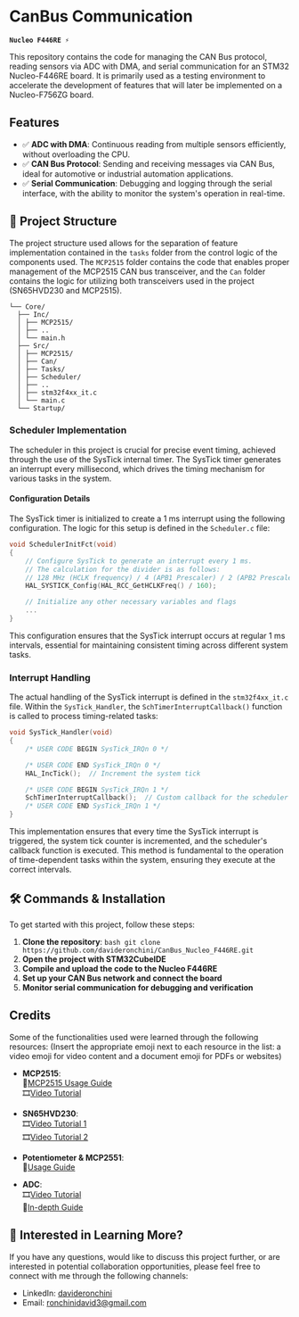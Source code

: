 # CanBus Communication
**`Nucleo F446RE ⚡`**

This repository contains the code for managing the CAN Bus protocol, reading sensors via ADC with DMA, and serial communication for an STM32 Nucleo-F446RE board. It is primarily used as a testing environment to accelerate the development of features that will later be implemented on a Nucleo-F756ZG board.

## Features
- ✅ **ADC with DMA**: Continuous reading from multiple sensors efficiently, without overloading the CPU.
- ✅ **CAN Bus Protocol**: Sending and receiving messages via CAN Bus, ideal for automotive or industrial automation applications.
- ✅ **Serial Communication**: Debugging and logging through the serial interface, with the ability to monitor the system's operation in real-time.

## 🔗 Project Structure

The project structure used allows for the separation of feature implementation contained in the `tasks` folder from the control logic of the components used. The `MCP2515` folder contains the code that enables proper management of the MCP2515 CAN bus transceiver, and the `Can` folder contains the logic for utilizing both transceivers used in the project (SN65HVD230 and MCP2515).
```
└── Core/
  ├── Inc/
  │ ├── MCP2515/
  │ ├── ..
  │ └── main.h
  ├── Src/
  │ ├── MCP2515/
  │ ├── Can/
  │ ├── Tasks/
  │ ├── Scheduler/
  │ ├── ..
  │ ├── stm32f4xx_it.c
  │ └── main.c
  └── Startup/
```
### Scheduler Implementation

The scheduler in this project is crucial for precise event timing, achieved through the use of the SysTick internal timer. The SysTick timer generates an interrupt every millisecond, which drives the timing mechanism for various tasks in the system.

#### Configuration Details

The SysTick timer is initialized to create a 1 ms interrupt using the following configuration. The logic for this setup is defined in the `Scheduler.c` file:

```c
void SchedulerInitFct(void)
{
    // Configure SysTick to generate an interrupt every 1 ms.
    // The calculation for the divider is as follows:
    // 128 MHz (HCLK frequency) / 4 (APB1 Prescaler) / 2 (APB2 Prescaler) * 10
    HAL_SYSTICK_Config(HAL_RCC_GetHCLKFreq() / 160);

    // Initialize any other necessary variables and flags
    ...
}
```
This configuration ensures that the SysTick interrupt occurs at regular 1 ms intervals, essential for maintaining consistent timing across different system tasks.

### Interrupt Handling
The actual handling of the SysTick interrupt is defined in the `stm32f4xx_it.c` file. Within the `SysTick_Handler`, the `SchTimerInterruptCallback()` function is called to process timing-related tasks:
```c
void SysTick_Handler(void)
{
    /* USER CODE BEGIN SysTick_IRQn 0 */

    /* USER CODE END SysTick_IRQn 0 */
    HAL_IncTick();  // Increment the system tick

    /* USER CODE BEGIN SysTick_IRQn 1 */
    SchTimerInterruptCallback();  // Custom callback for the scheduler
    /* USER CODE END SysTick_IRQn 1 */
}
```
This implementation ensures that every time the SysTick interrupt is triggered, the system tick counter is incremented, and the scheduler's callback function is executed. This method is fundamental to the operation of time-dependent tasks within the system, ensuring they execute at the correct intervals.

## 🛠️ Commands & Installation

To get started with this project, follow these steps:

1. **Clone the repository**:
   ```bash git clone https://github.com/davideronchini/CanBus_Nucleo_F446RE.git ```
2. **Open the project with STM32CubeIDE**
3. **Compile and upload the code to the Nucleo F446RE**
4. **Set up your CAN Bus network and connect the board**
5. **Monitor serial communication for debugging and verification**
   
## Credits

Some of the functionalities used were learned through the following resources: (Insert the appropriate emoji next to each resource in the list: a video emoji for video content and a document emoji for PDFs or websites)

- **MCP2515**:  
   📄[MCP2515 Usage Guide](https://blog.naver.com/eziya76/221188525127)  
   🎞️[Video Tutorial](https://www.youtube.com/watch?v=sd6FKkfzU2I)

- **SN65HVD230**:  
   🎞️[Video Tutorial 1](https://youtu.be/KHNRftBa1Vc?si=2C673-Au-6wTgh2l)  
   🎞️[Video Tutorial 2](https://www.youtube.com/watch?v=-lcrrRrKdFg)

- **Potentiometer & MCP2551**:  
   📄[Usage Guide](https://www.micropeta.com/video115)

- **ADC**:  
   🎞️[Video Tutorial](https://www.youtube.com/watch?v=zipjCtiHYr8)  
   📄[In-depth Guide](https://deepbluembedded.com/stm32-adc-multi-channel-scan-continuous-mode-dma-poll-examples/#stm32-adc-multichannel-scan-continuous-mode-dma-example)


## 👀 Interested in Learning More?

If you have any questions, would like to discuss this project further, or are interested in potential collaboration opportunities, please feel free to connect with me through the following channels:

- LinkedIn: [davideronchini](www.linkedin.com/in/davideronchini)
- Email: [ronchinidavid3@gmail.com](mailto:ronchinidavid3@gmail.com)
